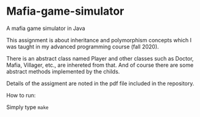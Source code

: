 # Mafia-game-simulator
A mafia game simulator in Java

This assignment is about inheritance and polymorphism concepts which I was taught in my advanced programming course (fall 2020).

There is an abstract class named Player and other classes such as Doctor, Mafia, Villager, etc., are inhereted from that. And of course there are some abstract methods implemented by the childs. 

Details of the assigment are noted in the pdf file included in the repository.

How to run:

Simply type `make`

